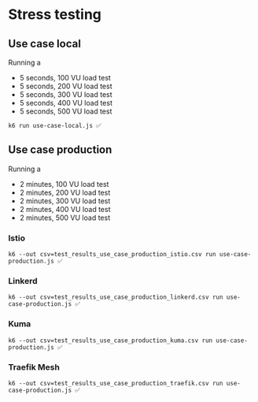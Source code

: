 # Stress testing

## Use case local
Running a 
- 5 seconds, 100 VU load test
- 5 seconds, 200 VU load test
- 5 seconds, 300 VU load test
- 5 seconds, 400 VU load test
- 5 seconds, 500 VU load test

```
k6 run use-case-local.js ✅
```

## Use case production

Running a 
- 2 minutes, 100 VU load test
- 2 minutes, 200 VU load test
- 2 minutes, 300 VU load test
- 2 minutes, 400 VU load test
- 2 minutes, 500 VU load test

### Istio
```
k6 --out csv=test_results_use_case_production_istio.csv run use-case-production.js ✅
```
### Linkerd
```
k6 --out csv=test_results_use_case_production_linkerd.csv run use-case-production.js ✅
```
### Kuma
```
k6 --out csv=test_results_use_case_production_kuma.csv run use-case-production.js ✅
```
### Traefik Mesh
```
k6 --out csv=test_results_use_case_production_traefik.csv run use-case-production.js ✅
```